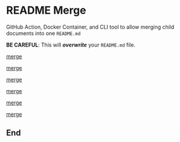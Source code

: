 # README Merge
GitHub Action, Docker Container, and CLI tool to allow merging child documents into one `README.md`

**BE CAREFUL**: This will _**overwrite**_ your `README.md` file. 

[merge](./usage.md)

[merge](./layout-syntax.md)

[merge](./samples.md)

[merge](./where-used.md)

[merge](./known-issues.md)

[merge](./license.md)

## End